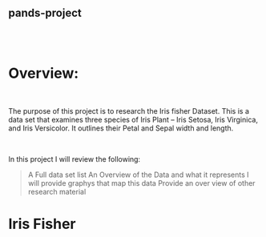 ## pands-project
<br/>
<br/>

# Overview:

<br/>

The purpose of this project is to research the Iris fisher Dataset.
This is a data set that examines three species of Iris Plant – Iris Setosa, Iris Virginica, and Iris Versicolor. It outlines their Petal and Sepal width and length.

<br/>

In this project I will review the following:
> A Full data set list
> An Overview of the Data and what it represents
> I will provide graphys that map this data
> Provide an over view of other research material 


# Iris Fisher 